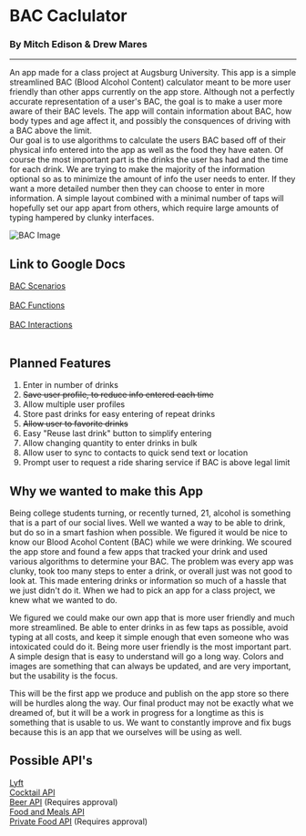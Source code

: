 # BAC Caclulator
  ### By Mitch Edison & Drew Mares
--------
An app made for a class project at Augsburg University. This app is a simple streamlined BAC (Blood Alcohol Content) calculator meant to be more user friendly than other apps currently on the app store. Although not a perfectly accurate representation of a user's BAC, the goal is to make a user more aware of their BAC levels. The app will contain information about BAC, how body types and age affect it, and possibly the consquences of driving with a BAC above the limit. <br>
Our goal is to use algorithms to calculate the users BAC based off of their physical info entered into the app as well as the food they have eaten. Of course the most important part is the drinks the user has had and the time for each drink. We are trying to make the majority of the information optional so as to minimize the amount of info the user needs to enter. If they want a more detailed number then they can choose to enter in more information. A simple layout combined with a minimal number of taps will hopefully set our app apart from others, which require large amounts of typing hampered by clunky interfaces.<br>

![BAC Image](https://i.imgur.com/gQwaJN9.jpg)
## Link to Google Docs <br>

[BAC Scenarios](https://docs.google.com/document/d/1u3OXSJ5G8DdRS1LxskDlbqc7tLgrBbNJc6JzwiwSf6I/edit#)<br>
<br>
[BAC Functions](https://docs.google.com/document/d/11pO6yAw4eqVGGrQYnekvYLGR54cuWHCdM1KUqGbwkYU/edit)<br>
<br>
[BAC Interactions](https://docs.google.com/document/d/1LTmMt3LGi2YHk1kCgqYF2N3NqvX1yO3AAoYV1BNSqgQ/edit)<br>
<br>

## Planned Features <br>
1) Enter in number of drinks
2) ~~Save user profile, to reduce info entered each time~~ 
4) Allow multiple user profiles
5) Store past drinks for easy entering of repeat drinks
6) ~~Allow user to favorite drinks~~
7) Easy "Reuse last drink" button to simplify entering
8) Allow changing quantity to enter drinks in bulk
9) Allow user to sync to contacts to quick send text or location 
10) Prompt user to request a ride sharing service if BAC is above legal limit 

## Why we wanted to make this App <br>
Being college students turning, or recently turned, 21, alcohol is something that is a part of our social lives. Well we wanted a way to be able to drink, but do so in a smart fashion when possible. We figured it would be nice to know our Blood Acohol Content (BAC) while we were drinking. We scoured the app store and found a few apps that tracked your drink and used various algorithms to determine your BAC. The problem was every app was clunky, took too many steps to enter a drink, or overall just was not good to look at. This made entering drinks or information so much of a hassle that we just didn't do it. When we had to pick an app for a class project, we knew what we wanted to do.

We figured we could make our own app that is more user friendly and much more streamlined. Be able to enter drinks in as few taps as possible, avoid typing at all costs, and keep it simple enough that even someone who was intoxicated could do it. Being more user friendly is the most important part. A simple design that is easy to understand will go a long way. Colors and images are something that can always be updated, and are very important, but the usability is the focus. 

This will be the first app we produce and publish on the app store so there will be hurdles along the way. Our final product may not be exactly what we dreamed of, but it will be a work in progress for a longtime as this is something that is usable to us. We want to constantly improve and fix bugs because this is an app that we ourselves will be using as well. 


## Possible API's <br>
[Lyft](https://www.lyft.com/developers/products/ride-request) <br>
[Cocktail API](https://www.thecocktaildb.com/api.php) <br>
[Beer API](https://untappd.com/api/docs) (Requires approval)<br>
[Food and Meals API](https://www.themealdb.com/api.php)<br>
[Private Food API](https://www.myfitnesspal.com/api) (Requires approval) <br>
